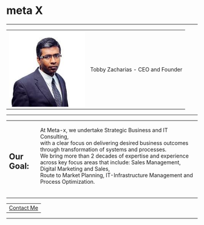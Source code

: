 
<html lang="en" dir="ltr">
  <head>
    <meta charset="utf-8">
    
      
  </head>
  <body>
    <h1>meta X</h1>
    <hr>
    <table cellspacing="20">
      <tr>
        <td><img src="download.jpg" alt=""></td>
        <td><p>Tobby Zacharias - CEO and Founder</p></td>
      </tr>
    </table>
    <hr>
    <table cellspacing="50" noshade>
      <tr>
        <td><h2>Our Goal:<br></h2></td>
        <td><p>At Meta-x, we undertake Strategic Business and IT Consulting, <br>
           with a clear focus on delivering desired business outcomes through transformation of systems and processes. <br>
           We bring more than 2 decades of expertise and experience across key focus areas that include: Sales Management, Digital Marketing and Sales, <br>
           Route to Market Planning, IT-Infrastructure Management and Process Optimization. </p><br></td>
      </tr>
    </table>
    
   <table>
      <tr>
        <td> <a href="My Contact Details.html">Contact Me</a> </td>
      </tr>
    </table>
    <hr>
  </body>
</html>


